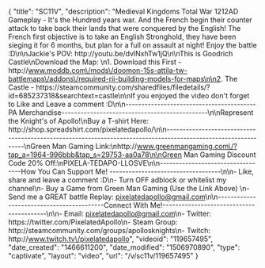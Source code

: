 {
    "title": "SC11V",
    "description": "Medieval Kingdoms Total War 1212AD Gameplay - It's the Hundred years war.  And the French begin their counter attack to take back their lands that were conquered by the English! The French first objective is to take an English Stronghold, they have been sieging it for 6 months, but plan for a full on assault at night!  Enjoy the battle :D\n\nJackie's POV: http:\/\/youtu.be\/dvlNxhTw1jQ\n\nThis is Goodrich Castle\nDownload the Map: \n1. Download this First - http:\/\/www.moddb.com\/mods\/doomon-15s-attila-tw-battlemaps\/addons\/required-rii-building-models-for-maps\n\n2. The Castle - https:\/\/steamcommunity.com\/sharedfiles\/filedetails\/?id=685237318&searchtext=castle\n\nIf you enjoyed the video don't forget to Like and Leave a comment :D\n\n-----------------------------------------PA Merchandise----------------------------------------------\n\nRepresent the Knight's of Apollo!\nBuy a T-shirt Here: http:\/\/shop.spreadshirt.com\/pixelatedapollo\/\n\n---------------------------------------------------------------------------------------------------------------\nGreen Man Gaming Link:\nhttp:\/\/www.greenmangaming.com\/?tap_a=1964-996bbb&tap_s=29753-aa0a78\n\nGreen Man Gaming Discount Code 20% Off:\nPIXELA-TEDAPO-LLOSVE\n\n----------------------------------How You Can Support Me! -----------------------------------\n\n- Like, share and leave a comment :D\n- Turn OFF adblock or whitelist my channel\n- Buy a Game from Green Man Gaming (Use the Link Above) \n- Send me a GREAT battle Replay: pixelatedapollo@gmail.com\n\n------------------------------------------Connect With Me!-----------------------------------------\n\n- Email: pixelatedapollo@gmail.com\n- Twitter: https:\/\/twitter.com\/PixelatedApollo\n- Steam Group:  http:\/\/steamcommunity.com\/groups\/apollosknights\n- Twitch: http:\/\/www.twitch.tv\/pixelatedapollo",
    "videoid": "119657495",
    "date_created": "1466611200",
    "date_modified": "1506970890",
    "type": "captivate",
    "layout": "video",
    "url": "\/v\/sc11v\/119657495"
}